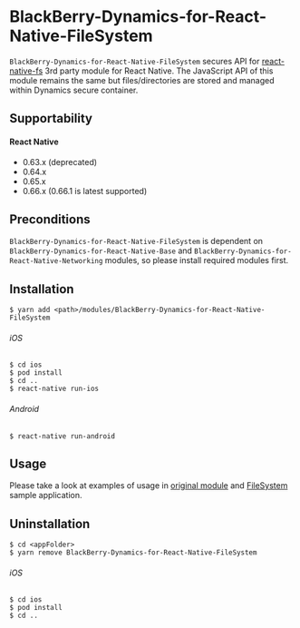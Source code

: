 # BlackBerry-Dynamics-for-React-Native-FileSystem

`BlackBerry-Dynamics-for-React-Native-FileSystem` secures API for [react-native-fs](https://github.com/itinance/react-native-fs) 3rd party module for React Native.
The JavaScript API of this module remains the same but files/directories are stored and managed within Dynamics secure container.

## Supportability
#### React Native
 - 0.63.x (deprecated)
 - 0.64.x
 - 0.65.x
 - 0.66.x (0.66.1 is latest supported)

## Preconditions

`BlackBerry-Dynamics-for-React-Native-FileSystem` is dependent on `BlackBerry-Dynamics-for-React-Native-Base` and `BlackBerry-Dynamics-for-React-Native-Networking` modules, so please install required modules first.

## Installation

    $ yarn add <path>/modules/BlackBerry-Dynamics-for-React-Native-FileSystem

###### iOS
    $ cd ios  
    $ pod install  
    $ cd ..  
    $ react-native run-ios
###### Android
    $ react-native run-android

## Usage

Please take a look at examples of usage in [original module](https://github.com/itinance/react-native-fs#Examples) and [FileSystem](../../SampleApplications/FileSystem) sample application.

## Uninstallation

    $ cd <appFolder>  
    $ yarn remove BlackBerry-Dynamics-for-React-Native-FileSystem

###### iOS
    $ cd ios  
    $ pod install  
    $ cd ..
